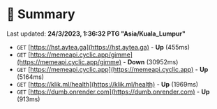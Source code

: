 # 📖 Summary
Last updated: **24/3/2023, 1:36:32 PTG "Asia/Kuala_Lumpur"**

- `GET` [https://hst.aytea.ga](https://hst.aytea.ga) - **Up** (455ms)
- `GET` [https://memeapi.cyclic.app/gimme](https://memeapi.cyclic.app/gimme) - **Down** (30952ms)
- `GET` [https://memeapi.cyclic.app](https://memeapi.cyclic.app) - **Up** (5164ms)
- `GET` [https://klik.ml/health](https://klik.ml/health) - **Up** (1969ms)
- `GET` [https://dumb.onrender.com](https://dumb.onrender.com) - **Up** (913ms)
